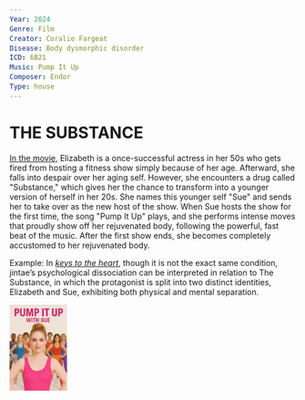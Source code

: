 ```yaml
---
Year: 2024
Genre: Film
Creator: Coralie Fargeat
Disease: Body dysmorphic disorder
ICD: 6B21
Music: Pump It Up
Composer: Endor
Type: house
---
```


# THE SUBSTANCE

[In the movie](https://youtu.be/JN0c6H4vrrQ?si=Fusd9wpKnTxxPM3H), Elizabeth is a once-successful actress in her 50s who gets fired from hosting a fitness show simply because of her age. Afterward, she falls into despair over her aging self. However, she encounters a drug called "Substance," which gives her the chance to transform into a younger version of herself in her 20s. She names this younger self "Sue" and sends her to take over as the new host of the show. When Sue hosts the show for the first time, the song "Pump It Up" plays, and she performs intense moves that proudly show off her rejuvenated body, following the powerful, fast beat of the music. After the first show ends, she becomes completely accustomed to her rejuvenated body.

Example: In [*keys to the heart*](jimin10194895), though it is not the exact same condition, jintae’s psychological dissociation can be interpreted in relation to The Substance, in which the protagonist is split into two distinct identities, Elizabeth and Sue, exhibiting both physical and mental separation.

<img src="./oh_sejin_img.png" alt="image depicting Body dysmorphic disorder" style="width :20%;" />
